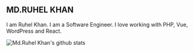 ## MD.RUHEL KHAN


I am Ruhel Khan. I am a Software Engineer. I love working with PHP, Vue, WordPress and React.


![Md.Ruhel Khan's github stats](https://github-readme-stats.vercel.app/api?username=ruhel241&count_private=true&show_icons=true&theme=radical)


